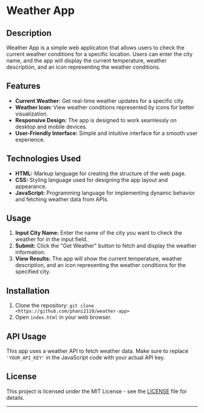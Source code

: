 # Weather App

## Description

Weather App is a simple web application that allows users to check the current weather conditions for a specific location. Users can enter the city name, and the app will display the current temperature, weather description, and an icon representing the weather conditions.

## Features

- **Current Weather:** Get real-time weather updates for a specific city.
- **Weather Icon:** View weather conditions represented by icons for better visualization.
- **Responsive Design:** The app is designed to work seamlessly on desktop and mobile devices.
- **User-Friendly Interface:** Simple and intuitive interface for a smooth user experience.

## Technologies Used

- **HTML:** Markup language for creating the structure of the web page.
- **CSS:** Styling language used for designing the app layout and appearance.
- **JavaScript:** Programming language for implementing dynamic behavior and fetching weather data from APIs.

## Usage

1. **Input City Name:** Enter the name of the city you want to check the weather for in the input field.
2. **Submit:** Click the "Get Weather" button to fetch and display the weather information.
3. **View Results:** The app will show the current temperature, weather description, and an icon representing the weather conditions for the specified city.

## Installation

1. Clone the repository: `git clone <https://github.com/phani2110/weather-app>`
2. Open `index.html` in your web browser.

## API Usage

This app uses a weather API to fetch weather data. Make sure to replace `'YOUR_API_KEY'` in the JavaScript code with your actual API key.


## License

This project is licensed under the MIT License - see the [LICENSE](LICENSE) file for details.

---
